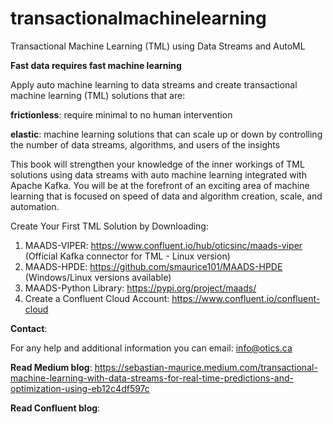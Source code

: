 # transactionalmachinelearning
Transactional Machine Learning (TML) using Data Streams and AutoML

**Fast data requires fast machine learning**  

Apply auto machine learning to data streams and create transactional machine learning (TML) solutions that are:
 
 **frictionless**: require minimal to no human intervention 
 
 **elastic**: machine learning solutions that can scale up or down by controlling the number of data streams, algorithms, and users of the insights
  
 This book will strengthen your knowledge of the inner workings of TML solutions using data streams with auto machine learning integrated with Apache Kafka.  You will be at the forefront of an exciting area of machine learning that is focused on speed of data and algorithm creation, scale, and automation.

Create Your First TML Solution by Downloading:
1) MAADS-VIPER: https://www.confluent.io/hub/oticsinc/maads-viper (Official Kafka connector for TML - Linux version)
2) MAADS-HPDE: https://github.com/smaurice101/MAADS-HPDE (Windows/Linux versions available)
3) MAADS-Python Library: https://pypi.org/project/maads/
4) Create a Confluent Cloud Account: https://www.confluent.io/confluent-cloud

**Contact**: 

For any help and additional information you can email: info@otics.ca

**Read Medium blog**: https://sebastian-maurice.medium.com/transactional-machine-learning-with-data-streams-for-real-time-predictions-and-optimization-using-eb12c4df597c

**Read Confluent blog**: 

